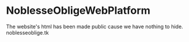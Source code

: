 # NoblesseObligeWebPlatform
The website's html has been made public cause we have nothing to hide.
noblesseoblige.tk

